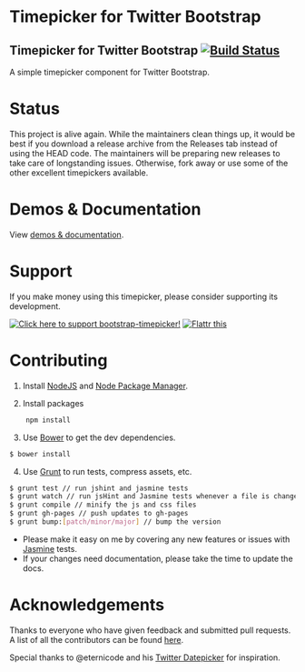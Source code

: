 Timepicker for Twitter Bootstrap
=======

Timepicker for Twitter Bootstrap [![Build Status](https://travis-ci.org/arxes-tolina/bootstrap-timepicker.svg?branch=master)](https://travis-ci.org/arxes-tolina/bootstrap-timepicker)
------------------------------------

A simple timepicker component for Twitter Bootstrap.

Status
======
This project is alive again. While the maintainers clean things up, it would be best if you download a release
archive from the Releases tab instead of using the HEAD code. The maintainers will be preparing new releases
to take care of longstanding issues. Otherwise, fork away or use some of the other excellent timepickers available.


Demos & Documentation
=====================

View <a href="http://jdewit.github.com/bootstrap-timepicker">demos & documentation</a>.

Support
=======

If you make money using this timepicker, please consider 
supporting its development.

<a href="http://www.pledgie.com/campaigns/19125"><img alt="Click here to support bootstrap-timepicker!" src="http://www.pledgie.com/campaigns/19125.png?skin_name=chrome" border="0" target="_blank"/></a> <a class="FlattrButton" style="display:none;" rev="flattr;button:compact;" href="http://jdewit.github.com/bootstrap-timepicker"></a> <noscript><a href="http://flattr.com/thing/1116513/Bootstrap-Timepicker" target="_blank"> <img src="http://api.flattr.com/button/flattr-badge-large.png" alt="Flattr this" title="Flattr this" border="0" /></a></noscript>

Contributing
============

1. Install <a href="www.nodejs.org">NodeJS</a> and <a href="www.npmjs.org">Node Package Manager</a>.

2. Install packages

``` bash
    npm install
```

3. Use <a href="https://github.com/twitter/bower">Bower</a> to get the dev dependencies.

``` bash 
$ bower install
```

4. Use <a href="www.gruntjs.com">Grunt</a> to run tests, compress assets, etc. 

``` bash 
$ grunt test // run jshint and jasmine tests
$ grunt watch // run jsHint and Jasmine tests whenever a file is changed
$ grunt compile // minify the js and css files
$ grunt gh-pages // push updates to gh-pages
$ grunt bump:[patch/minor/major] // bump the version
```

- Please make it easy on me by covering any new features or issues 
with <a href="http://pivotal.github.com/jasmine">Jasmine</a> tests.
- If your changes need documentation, please take the time to update the docs.

Acknowledgements
================

Thanks to everyone who have given feedback and submitted pull requests. A 
list of all the contributors can be found <a href="https://github.com/jdewit/bootstrap-timepicker/graphs/contributors">here</a>.

Special thanks to @eternicode and his <a href="https://github.com/eternicode/bootstrap-datepicker">Twitter Datepicker</a> for inspiration.    
